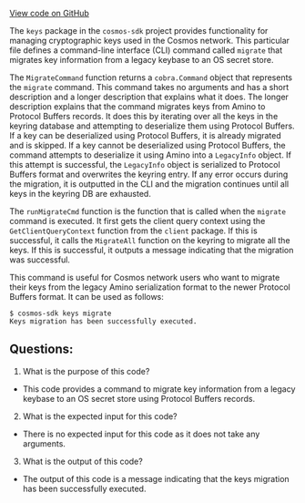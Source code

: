 [View code on GitHub](https://github.com/cosmos/cosmos-sdk.git/client/keys/migrate.go)

The `keys` package in the `cosmos-sdk` project provides functionality for managing cryptographic keys used in the Cosmos network. This particular file defines a command-line interface (CLI) command called `migrate` that migrates key information from a legacy keybase to an OS secret store. 

The `MigrateCommand` function returns a `cobra.Command` object that represents the `migrate` command. This command takes no arguments and has a short description and a longer description that explains what it does. The longer description explains that the command migrates keys from Amino to Protocol Buffers records. It does this by iterating over all the keys in the keyring database and attempting to deserialize them using Protocol Buffers. If a key can be deserialized using Protocol Buffers, it is already migrated and is skipped. If a key cannot be deserialized using Protocol Buffers, the command attempts to deserialize it using Amino into a `LegacyInfo` object. If this attempt is successful, the `LegacyInfo` object is serialized to Protocol Buffers format and overwrites the keyring entry. If any error occurs during the migration, it is outputted in the CLI and the migration continues until all keys in the keyring DB are exhausted.

The `runMigrateCmd` function is the function that is called when the `migrate` command is executed. It first gets the client query context using the `GetClientQueryContext` function from the `client` package. If this is successful, it calls the `MigrateAll` function on the keyring to migrate all the keys. If this is successful, it outputs a message indicating that the migration was successful.

This command is useful for Cosmos network users who want to migrate their keys from the legacy Amino serialization format to the newer Protocol Buffers format. It can be used as follows:

```
$ cosmos-sdk keys migrate
Keys migration has been successfully executed.
```
## Questions: 
 1. What is the purpose of this code?
- This code provides a command to migrate key information from a legacy keybase to an OS secret store using Protocol Buffers records.

2. What is the expected input for this code?
- There is no expected input for this code as it does not take any arguments.

3. What is the output of this code?
- The output of this code is a message indicating that the keys migration has been successfully executed.